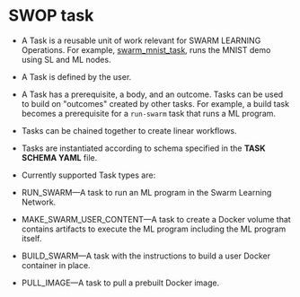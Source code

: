 # <a name="GUID-AF9F2109-FE92-4BFE-8566-E48DCC0B51A6"/> SWOP task

-   A Task is a reusable unit of work relevant for SWARM LEARNING Operations. For example, [swarm\_mnist\_task](/examples/mnist/README.md), runs the MNIST demo using SL and ML nodes.

-   A Task is defined by the user.

-   A Task has a prerequisite, a body, and an outcome. Tasks can be used to build on "outcomes" created by other tasks. For example, a build task becomes a prerequisite for a `run-swarm` task that runs a ML program.

-   Tasks can be chained together to create linear workflows.

-   Tasks are instantiated according to schema specified in the **TASK SCHEMA YAML** file.

-   Currently supported Task types are:

-   RUN\_SWARM—A task to run an ML program in the Swarm Learning Network.

-   MAKE\_SWARM\_USER\_CONTENT—A task to create a Docker volume that contains artifacts to execute the ML program including the ML program itself.

-   BUILD\_SWARM—A task with the instructions to build a user Docker container in place.

-   PULL\_IMAGE—A task to pull a prebuilt Docker image.


